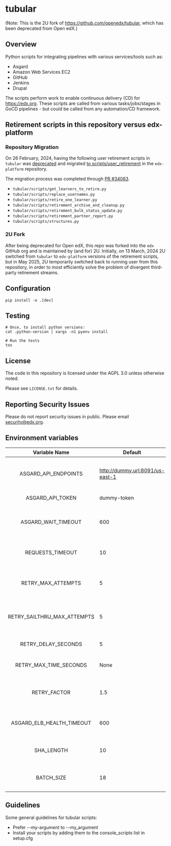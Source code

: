 # tubular

(Note: This is the 2U fork of <https://github.com/openedx/tubular>, which has been deprecated from Open edX.)

## Overview
Python scripts for integrating pipelines with various services/tools such as:
* Asgard
* Amazon Web Services EC2
* GitHub
* Jenkins
* Drupal

The scripts perform work to enable continuous delivery (CD) for https://edx.org. These scripts are called from various tasks/jobs/stages in GoCD pipelines - but could be called from any automation/CD framework.

## Retirement scripts in this repository versus edx-platform

### Repository Migration

On 26 February, 2024, having the following user retirement scripts in `tubular`
was [deprecated](https://github.com/openedx/axim-engineering/issues/881) and
migrated [to scripts/user_retirement](https://github.com/openedx/edx-platform/tree/master/scripts/user_retirement)
in the `edx-platform` repository.

The migration process was completed through [PR #34063](https://github.com/openedx/edx-platform/pull/34063).

- `tubular/scripts/get_learners_to_retire.py`
- `tubular/scripts/replace_usernames.py`
- `tubular/scripts/retire_one_learner.py`
- `tubular/scripts/retirement_archive_and_cleanup.py`
- `tubular/scripts/retirement_bulk_status_update.py`
- `tubular/scripts/retirement_partner_report.py`
- `tubular/scripts/structures.py`

### 2U Fork

After being deprecated for Open edX, this repo was forked into the `edx` GitHub org and is maintained by (and for) 2U. Initially, on 13 March, 2024 2U switched from `tubular` to `edx-platform` versions of the retirement scripts, but in May 2025, 2U  temporarily switched back to running user from this repository, in order to most efficiently solve the problem of divergent third-party retirement streams.

## Configuration
```
pip install -e .[dev]
```

## Testing
```
# Once, to install python versions:
cat .python-version | xargs -n1 pyenv install

# Run the tests
tox
```

## License

The code in this repository is licensed under the AGPL 3.0 unless
otherwise noted.

Please see ``LICENSE.txt`` for details.


## Reporting Security Issues

Please do not report security issues in public. Please email security@edx.org.

## Environment variables

|     Variable Name    | Default                         | Description                                                                                   |
|:--------------------:|---------------------------------|-----------------------------------------------------------------------------------------------|
| ASGARD_API_ENDPOINTS | http://dummy.url:8091/us-east-1 | Fully qualified URL for the Asgard instance against which to run the scripts.                 |
| ASGARD_API_TOKEN     | dummy-token                     | String - The Asgard token.                                                                    |
| ASGARD_WAIT_TIMEOUT  | 600                             | Integer - Time in seconds to wait for an action such as instances healthy in a load balancer. |
| REQUESTS_TIMEOUT     | 10                              | How long to wait for an HTTP connection/response from Asgard.                                 |
| RETRY_MAX_ATTEMPTS   | 5                               | Integer - Maximum number of attempts to be made when Asgard returns an error.                 |
| RETRY_SAILTHRU_MAX_ATTEMPTS | 5                        | Integer - Maximum number of attempts to be made when Sailthru returns an error.               |
| RETRY_DELAY_SECONDS  | 5                               | Time in seconds to wait between retries to Asgard.                                            |
| RETRY_MAX_TIME_SECONDS | None                          | Time in seconds to keep retrying Asgard before giving up.                                     |
| RETRY_FACTOR         | 1.5                             | Factor by which to multiply the base wait time per retry attempt for EC2 boto calls.          |
| ASGARD_ELB_HEALTH_TIMEOUT | 600                        | Time in seconds to wait for an EC2 instance to become healthy in an ELB.                      |
| SHA_LENGTH           | 10                              | Length of the commit SHA to use when querying for a PR by commit.                             |
| BATCH_SIZE           | 18                              | Number of commits to batch together when querying a PR by commit.                             |

## Guidelines

Some general guidelines for tubular scripts:

* Prefer --my-argument to --my_argument
* Install your scripts by adding them to the console_scripts list in setup.cfg
